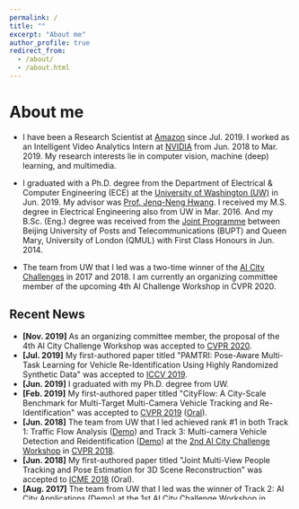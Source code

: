```yaml
---
permalink: /
title: ""
excerpt: "About me"
author_profile: true
redirect_from: 
  - /about/
  - /about.html
---
```

# <i class="fa fa-cog fa-spin fa-fw"></i> About me #

* I have been a Research Scientist at [Amazon](https://www.amazon.com/) since Jul. 2019. I worked as an Intelligent Video Analytics Intern at [NVIDIA](https://www.nvidia.com/en-us/) from Jun. 2018 to Mar. 2019. My research interests lie in computer vision, machine (deep) learning, and multimedia. 

* I graduated with a Ph.D. degree from the Department of Electrical & Computer Engineering (ECE) at the [University of Washington (UW)](http://www.washington.edu/) in Jun. 2019. My advisor was [Prof. Jenq-Neng Hwang](https://people.ece.uw.edu/hwang/). I received my M.S. degree in Electrical Engineering also from UW in Mar. 2016. And my B.Sc. (Eng.) degree was received from the [Joint Programme](http://www.eecs.qmul.ac.uk/study-abroad/joint-programme-bupt/) between Beijing University of Posts and Telecommunications (BUPT) and Queen Mary, University of London (QMUL) with First Class Honours in Jun. 2014. 

* The team from UW that I led was a two-time winner of the [AI City Challenges](https://www.aicitychallenge.org/) in 2017 and 2018. I am currently an organizing committee member of the upcoming 4th AI Challenge Workshop in CVPR 2020. 


## <i class="fa fa-fw fa-rss "></i> Recent News ##

<ul style="width: auto; height: 300px; overflow: auto">
  <li> <b>[Nov. 2019]</b> As an organizing committee member, the proposal of the 4th AI City Challenge Workshop was accepted to <a href="http://cvpr2020.thecvf.com/">CVPR 2020</a>.</li>

  <li> <b>[Jul. 2019]</b> My first-authored paper titled "PAMTRI: Pose-Aware Multi-Task Learning for Vehicle Re-Identification Using Highly Randomized Synthetic Data" was accepted to <a href="http://iccv2019.thecvf.com/">ICCV 2019</a>.</li>

  <li> <b>[Jun. 2019]</b> I graduated with my Ph.D. degree from UW.</li>

  <li> <b>[Feb. 2019]</b> My first-authored paper titled "CityFlow: A City-Scale Benchmark for Multi-Target Multi-Camera Vehicle Tracking and Re-Identification" was accepted to <a href="http://cvpr2019.thecvf.com/">CVPR 2019</a> (<a href="https://youtu.be/fzJe8M2y1s0">Oral</a>).</li>

  <li> <b>[Jun. 2018]</b> The team from UW that I led achieved rank #1 in both Track 1: Traffic Flow Analysis (<a href="https://youtu.be/_i4numqiv7Y">Demo</a>) and Track 3: Multi-camera Vehicle Detection and Reidentification (<a href="https://youtu.be/Jlvh_KxHl40">Demo</a>) at the <a href="https://www.aicitychallenge.org/2018-ai-city-challenge/">2nd AI City Challenge Workshop</a> in <a href="http://cvpr2018.thecvf.com/">CVPR 2018</a>.</li> 

  <li> <b>[Jun. 2018]</b> My first-authored paper titled "Joint Multi-View People Tracking and Pose Estimation for 3D Scene Reconstruction" was accepted to <a href="http://www.icme2018.org/">ICME 2018</a> (Oral).</li> 

  <li> <b>[Aug. 2017]</b> The team from UW that I led was the winner of Track 2: AI City Applications (<a href="https://youtu.be/QA0Iek4tR0k">Demo</a>) at the 1st AI City Challenge Workshop in <a href="http://cse.stfx.ca/~smartworld/2017/smartworld/index.php">SmartWorld 2017</a>.</li> 


  <li> <b>[May 2017]</b> Our journal paper titled "Online-Learning-Based Human Tracking Across Non-Overlapping Cameras" was accepted to <a href="http://tcsvt.polito.it/">TCSVT</a>.</li> 

  <li> <b>[Dec. 2016]</b> My first-authored paper titled "Camera Self-Calibration from Tracking of Moving Persons" won two Finalist Best Student Paper Awards at <a href="https://iapr.org/archives/icpr2016/site.1.html">ICPR 2016</a>.</li>

  <li> <b>[Mar. 2016]</b> I received my M.S. degree from UW.</li>

  <li> <b>[Jun. 2014]</b> My B.Sc. (Eng.) degree was received from the Joint Programme between BUPT and QMUL with First Class Honours.</li>
</ul>


<script type='text/javascript' id='clustrmaps' src='//cdn.clustrmaps.com/map_v2.js?cl=2d78ad&w=a&t=n&d=i6Cg2uwoVYtktTxLJzeGkQjg7ICgXupw_nf4-TfxTF4&co=ffffff'></script>
